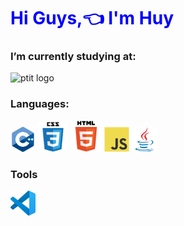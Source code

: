 <div style="text-align: left; color: blue;">
<h1>Hi Guys,👈 I'm Huy</h1>
</div>
<div style="display: block;">
  <h3>I’m currently studying at:</h3>
  <p align="left">
    <img src="https://upload.wikimedia.org/wikipedia/commons/d/d7/Logo_PTIT.jpg"c alt="ptit logo" width="40" height="40">
  </p>
</div>
<div>
  <h3>Languages:</h3>
  <div>
    <img src="https://raw.githubusercontent.com/devicons/devicon/master/icons/cplusplus/cplusplus-original.svg" alt="cplusplus" width="40" height="40"/>  
    <img src="https://raw.githubusercontent.com/devicons/devicon/master/icons/css3/css3-original-wordmark.svg" alt="css3" width="48" height="48"/> 
    <img src="https://raw.githubusercontent.com/devicons/devicon/master/icons/html5/html5-original-wordmark.svg" alt="html5" width="50" height="50"/>  
    <img src="https://raw.githubusercontent.com/devicons/devicon/master/icons/javascript/javascript-original.svg" alt="javascript" width="40" height="40"/> 
    <img src="https://raw.githubusercontent.com/devicons/devicon/master/icons/java/java-original.svg" alt="javascript" width="40" height="40"/> 
  </div>
  <h3>Tools</h3> 
  <div>
    <p align="left">
      <img src="https://raw.githubusercontent.com/devicons/devicon/master/icons/vscode/vscode-original.svg" alt="javascript" width="40" height="40"/> 
    </p>
  </div>
</div>



